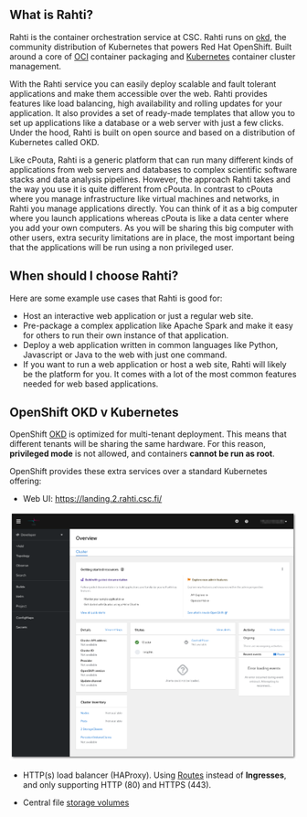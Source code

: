 ## What is Rahti?

Rahti is the container orchestration service at CSC. Rahti runs on [okd](https://www.okd.io/), the community distribution of Kubernetes that powers Red Hat OpenShift. Built around a core of [OCI](https://opencontainers.org/) container packaging and [Kubernetes](https://kubernetes.io/) container cluster management.

With the Rahti service you can easily deploy scalable and fault tolerant applications and make them accessible over the web. Rahti provides features like load balancing, high availability and rolling updates for your application. It also provides a set of ready-made templates that allow you to set up applications like a database or a web server with just a few clicks. Under the hood, Rahti is built on open source and based on a distribution of Kubernetes called OKD.

Like cPouta, Rahti is a generic platform that can run many different kinds of applications from web servers and databases to complex scientific software stacks and data analysis pipelines. However, the approach Rahti takes and the way you use it is quite different from cPouta. In contrast to cPouta where you manage infrastructure like virtual machines and networks, in Rahti you manage applications directly. You can think of it as a big computer where you launch applications whereas cPouta is like a data center where you add your own computers. As you will be sharing this big computer with other users, extra security limitations are in place, the most important being that the applications will be run using a non privileged user.

## When should I choose Rahti?

Here are some example use cases that Rahti is good for:

* Host an interactive web application or just a regular web site.
* Pre-package a complex application like Apache Spark and make it easy for others to run their own instance of that application.
* Deploy a web application written in common languages like Python, Javascript or Java to the web with just one command.
* If you want to run a web application or host a web site, Rahti will likely be the platform for you. It comes with a lot of the most common features needed for web based applications.

## OpenShift OKD v Kubernetes

OpenShift [OKD](https://www.okd.io/) is optimized for multi-tenant deployment. This means that different tenants will be sharing the same hardware. For this reason, **privileged mode** is not allowed, and containers **cannot be run as root**.

OpenShift provides these extra services over a standard Kubernetes offering:

* Web UI: <https://landing.2.rahti.csc.fi/>

![Rahti WEB UI](img/Rahti-landing.png)

* HTTP(s) load balancer (HAProxy). Using [Routes](networking.md#routes) instead of **Ingresses**, and only supporting HTTP (80) and HTTPS (443).

* Central file [storage volumes](storage/index.md)
